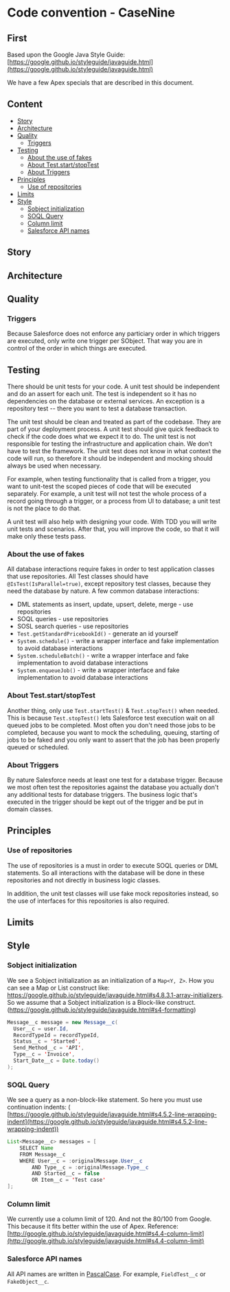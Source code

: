 # Code convention - CaseNine

## First

Based upon the Google Java Style Guide: [https://google.github.io/styleguide/javaguide.html](https://google.github.io/styleguide/javaguide.html)

We have a few Apex specials that are described in this document.


## Content

* [Story](#story)
* [Architecture](#architecture)
* [Quality](#quality)
    * [Triggers](#triggers)
* [Testing](#testing)
    * [About the use of fakes](#about-the-use-of-fakes)
    * [About Test.start/stopTest](#about-test.start/stoptest)
    * [About Triggers](#about-triggers)
* [Principles](#principles)
    * [Use of repositories](#use-of-repositories)
* [Limits](#limits)
* [Style](#style)
    * [Sobject initialization](#sobject-initialization)
    * [SOQL Query](#soql-query)
    * [Column limit](#column-limit)
    * [Salesforce API names](#salesforce-api-names)


## Story


## Architecture


## Quality


### Triggers
Because Salesforce does not enforce any particiary order in which triggers are executed, only write one trigger per SObject. 
That way you are in control of the order in which things are executed. 


## Testing
There should be unit tests for your code. A unit test should be independent and do an assert for each unit. The test is independent so it has no dependencies on the database or external services. An exception is a repository test -- there you want to test a database transaction.

The unit test should be clean and treated as part of the codebase. They are part of your deployment process. A unit test should give quick feedback to check if the code does what we expect it to do. The unit test is not responsible for testing the infrastructure and application chain. We don’t have to test the framework. The unit test does not know in what context the code will run, so therefore it should be independent and mocking should always be used when necessary.

For example, when testing functionality that is called from a trigger, you want to unit-test the scoped pieces of code that will be executed separately. For example, a unit test will not test the whole process of a record going through a trigger, or a process from UI to database; a unit test is not the place to do that.

A unit test will also help with designing your code. With TDD you will write unit tests and scenarios. After that, you will improve the code, so that it will make only these tests pass.


### About the use of fakes
All database interactions require fakes in order to test application classes that use repositories. All Test classes 
should have `@IsTest(IsParallel=true)`, except repository test classes, because they need the database by nature.
A few common database interactions:
- DML statements as insert, update, upsert, delete, merge  - use repositories
- SOQL queries - use repositories
- SOSL search queries - use repositories
- `Test.getStandardPricebookId()` - generate an id yourself
- `System.schedule()` - write a wrapper interface and fake implementation to avoid database interactions
- `System.scheduleBatch()` - write a wrapper interface and fake implementation to avoid database interactions
- `System.enqueueJob()` - write a wrapper interface and fake implementation to avoid database interactions

### About Test.start/stopTest 
Another thing, only use `Test.startTest()` & `Test.stopTest()` when needed. This is because `Test.stopTest()` lets 
Salesforce test execution wait on all queued jobs to be completed. Most often you don't need those jobs to be completed, 
because you want to mock the scheduling, queuing, starting of jobs to be faked and you only want to assert that the 
job has been properly queued or scheduled.


### About Triggers
By nature Salesforce needs at least one test for a database trigger. Because we most often test the repositories against the database
you actually don't any additional tests for database triggers. The business logic that's executed in the trigger should be 
kept out of the trigger and be put in domain classes.  


## Principles


### Use of repositories

The use of repositories is a must in order to execute SOQL queries or DML statements. So all interactions with the 
database will be done in these repositories and not directly in business logic classes.

In addition, the unit test classes will use fake mock repositories instead, so the use of interfaces for this 
repositories is also required.


## Limits


## Style


### Sobject initialization

We see a Sobject initialization as an initialization of a `Map<Y, Z>`. 
How you can see a Map or List construct like: https://google.github.io/styleguide/javaguide.html#s4.8.3.1-array-initializers. 
So we assume that a Sobject initialization is a Block-like construct. (https://google.github.io/styleguide/javaguide.html#s4-formatting)
```java
Message__c message = new Message__c(
  User__c = user.Id,
  RecordTypeId = recordTypeId,
  Status__c = 'Started',
  Send_Method__c = 'API',
  Type__c = 'Invoice',
  Start_Date__c = Date.today()
);
```


### SOQL Query

We see a query as a non-block-like statement. So here you must use continuation indents: 
( [https://google.github.io/styleguide/javaguide.html#s4.5.2-line-wrapping-indent](https://google.github.io/styleguide/javaguide.html#s4.5.2-line-wrapping-indent))
```java
List<Message__c> messages = [
    SELECT Name
    FROM Message__c
    WHERE User__c = :originalMessage.User__c
        AND Type__c = :originalMessage.Type__c
        AND Started__c = false
        OR Item__c = 'Test case'
];
```


### Column limit

We currently use a column limit of 120. And not the 80/100 from Google. This because it fits better within the use of Apex.
Reference: [http://google.github.io/styleguide/javaguide.html#s4.4-column-limit](http://google.github.io/styleguide/javaguide.html#s4.4-column-limit)


### Salesforce API names

All API names are written in [PascalCase](http://wiki.c2.com/?PascalCase).
For example, `FieldTest__c` or `FakeObject__c`.
